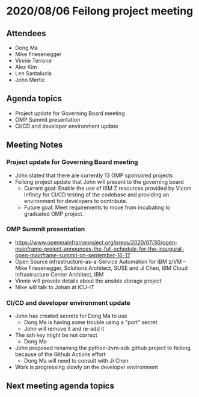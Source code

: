 # 2020/08/06 Feilong project meeting

## Attendees
- Dong Ma
- Mike Friesenegger
- Vinnie Terrone
- Alex Kim
- Len Santalucia
- John Mertic

## Agenda topics
- Project update for Governing Board meeting
- OMP Summit presentation
- CI/CD and developer environment update

## Meeting Notes

### Project update for Governing Board meeting
- John stated that there are currently 13 OMP sponsored projects
- Feilong project update that John will present to the governing board
  - Current goal: Enable the use of IBM Z resources provided by Vicom Infinity for CI/CD testing of the codebase and providing an environment for developers to contribute.
  - Future goal: Meet requirements to move from incubating to graduated OMP project.

### OMP Summit presentation
- https://www.openmainframeproject.org/press/2020/07/30/open-mainframe-project-announces-the-full-schedule-for-the-inaugural-open-mainframe-summit-on-september-16-17
- Open Source infrastructure-as-a-Service Automation for IBM z/VM – Mike Friesenegger, Solutions Architect, SUSE and Ji Chen, IBM Cloud Infrastructure Center Architect, IBM
- Vinnie will provide details about the ansible storage project
- Mike will talk to Johan at ICU-IT

### CI/CD and developer environment update
- John has created secrets for Dong Ma to use
  - Dong Ma is having some trouble using a "port" secret
  - John will remove it and re-add it
- The ssh key might be not correct
  - Dong Ma
- John proposed renaming the python-zvm-sdk github project to feilong because of the Github Actions effort
  - Dong Ma will need to consult with Ji Chen
- Work is progressing slowly on the developer environment

## Next meeting agenda topics
